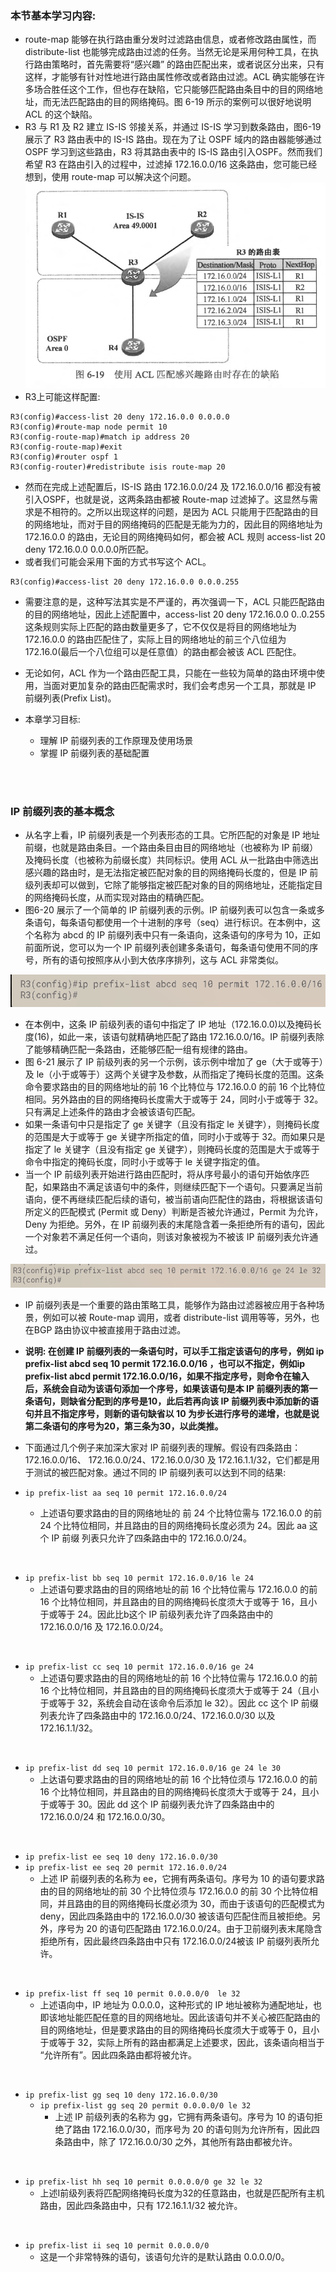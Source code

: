 ### 本节基本学习内容:
- route-map 能够在执行路由重分发时过滤路由信息，或者修改路由属性，而 distribute-list 也能够完成路由过滤的任务。当然无论是采用何种工具，在执行路由策略时，首先需要将“感兴趣” 的路由匹配出来，或者说区分出来，只有这样，才能够有针对性地进行路由属性修改或者路由过滤。ACL 确实能够在许多场合胜任这个工作，但也存在缺陷，它只能够匹配路由条目中的目的网络地址，而无法匹配路由的目的网络掩码。图 6-19 所示的案例可以很好地说明ACL 的这个缺陷。
- R3 与 R1 及 R2 建立 IS-IS 邻接关系，并通过 IS-IS 学习到数条路由，图6-19 展示了 R3 路由表中的 IS-IS 路由。现在为了让 OSPF 域内的路由器能够通过 OSPF 学习到这些路由，R3 将其路由表中的 IS-IS 路由引入OSPF。然而我们希望 R3 在路由引入的过程中，过滤掉 172.16.0.0/16 这条路由，您可能已经想到，使用 route-map 可以解决这个问题。
![6.19](../pics/6.19.png) 
- R3上可能这样配置:

```shell
R3(config)#access-list 20 deny 172.16.0.0 0.0.0.0
R3(config)#route-map node permit 10
R3(config-route-map)#match ip address 20
R3(config-route-map)#exit
R3(config)#router ospf 1
R3(config-router)#redistribute isis route-map 20 
```

- 然而在完成上述配置后，IS-IS 路由 172.16.0.0/24 及 172.16.0.0/16 都没有被引入OSPF，也就是说，这两条路由都被 Route-map 过滤掉了。这显然与需求是不相符的。之所以出现这样的问题，是因为 ACL 只能用于匹配路由的目的网络地址，而对于目的网络掩码的匹配是无能为力的，因此目的网络地址为 172.16.0.0 的路由，无论目的网络掩码如何，都会被 ACL 规则 access-list 20 deny 172.16.0.0 0.0.0.0所匹配。
- 或者我们可能会采用下面的方式书写这个 ACL。

```shell
R3(config)#access-list 20 deny 172.16.0.0 0.0.0.255 
```

- 需要注意的是，这种写法其实是不严谨的，再次强调一下，ACL 只能匹配路由的目的网络地址，因此上述配置中，access-list 20 deny  172.16.0.0 0..0.255 这条规则实际上匹配的路由数量更多了，它不仅仅是将目的网络地址为 172.16.0.0 的路由匹配住了，实际上目的网络地址的前三个八位组为 172.16.0(最后一个八位组可以是任意值）的路由都会被该 ACL 匹配住。
- 无论如何，ACL 作为一个路由匹配工具，只能在一些较为简单的路由环境中使用，当面对更加复杂的路由匹配需求时，我们会考虑另一个工具，那就是 IP 前缀列表(Prefix List)。


- 本章学习目标:
  - 理解 IP 前缀列表的工作原理及使用场景
  - 掌握 IP 前缀列表的基础配置


<br>
<br>

### IP 前缀列表的基本概念
- 从名字上看，IP 前缀列表是一个列表形态的工具。它所匹配的对象是 IP 地址前缀，也就是路由条目。一个路由条目由目的网络地址（也被称为 IP 前缀）及掩码长度（也被称为前缀长度）共同标识。使用 ACL 从一批路由中筛选出感兴趣的路由时，是无法指定被匹配对象的目的网络掩码长度的，但是 IP 前级列表却可以做到，它除了能够指定被匹配对象的目的网络地址，还能指定目的网络掩码长度，从而实现对路由的精确匹配。
- 图6-20 展示了一个简单的 IP 前缀列表的示例。IP 前缀列表可以包含一条或多条语句，每条语句都使用一个十进制的序号（seq）进行标识。在本例中，这个名称为 abcd 的 IP 前缀列表中只有一条语向，这条语句的序号为 10，正如前面所说，您可以为一个 IP 前缀列表创建多条语句，每条语句使用不同的序号，所有的语句按照序从小到大依序序排列，这与 ACL 非常类似。

![6.20](../pics/6.20.png)

- 在本例中，这条 IP 前级列表的语句中指定了 IP 地址（172.16.0.0)以及掩码长度(16)，如此一来，该语句就精确地匹配了路由 172.16.0.0/16。IP 前缀列表除了能够精确匹配一条路由，还能够匹配一组有规律的路由。
- 图 6-21 展示了 IP 前级列表的另一个示例，该示例中增加了 ge（大于或等于）及 le（小于或等于）这两个关键字及参数，从而指定了掩码长度的范围。这条命令要求路由的目的网络地址的前 16 个比特位与 172.16.0.0 的前 16 个比特位相同。另外路由的目的网络掩码长度需大于或等于 24，同时小于或等于 32。只有满足上述条件的路由才会被该语句匹配。
- 如果一条语句中只是指定了 ge 关键字（且没有指定 le 关键字），则掩码长度的范围是大于或等于 ge 关键字所指定的值，同时小于或等于 32。而如果只是指定了 le 关键字（且没有指定 ge 关键字），则掩码长度的范围是大于或等于命令中指定的掩码长度，同时小于或等于 le 关键字指定的值。
- 当一个 IP 前级列表开始进行路由匹配时，将从序号最小的语句开始依序匹配，如果路由不满足该语句中的条件，则继续匹配下一个语句。只要满足当前语向，便不再继续匹配后续的语句，被当前语向匹配住的路由，将根据该语句所定义的匹配模式 (Permit 或 Deny）判断是否被允许通过，Permit 为允许，Deny 为拒绝。另外，在 IP 前缀列表的末尾隐含着一条拒绝所有的语句，因此一个对象若不满足任何一个语向，则该对象被视为不被该 IP 前缀列表允许通过。

![6.21](../pics/6.21.png)

- IP 前缀列表是一个重要的路由策略工具，能够作为路由过滤器被应用于各种场景，例如可以被 Route-map 调用，或者 distribute-list 调用等等，另外，也在BGP 路由协议中被直接用于路由过滤。
- **说明: 在创建 IP 前缀列表的一条语句时，可以手工指定该语句的序号，例如 ip prefix-list abcd seq 10 permit 172.16.0.0/16 ，也可以不指定，例如ip prefix-list abcd permit 172.16.0.0/16，如果不指定序号，则命令在输入后，系统会自动为该语句添加一个序号，如果该语句是本 IP 前缀列表的第一条语句，则缺省分配到的序号是10，此后若再向该 IP 前缀列表中添加新的语句并且不指定序号，则新的语句缺省以 10 为步长进行序号的递增，也就是说第二条语句的序号为20，第三条为30，以此类推。**
- 下面通过几个例子来加深大家对 IP 前缀列表的理解。假设有四条路由：172.16.0.0/16、 172.16.0.0/24、172.16.0.0/30 及 172.16.1.1/32，它们都是用于测试的被匹配对象。通过不同的 IP 前缀列表可以达到不同的结果:
 
- `ip prefix-list aa seq 10 permit 172.16.0.0/24`
    - 上述语句要求路由的目的网络地址的 前 24 个比特位需与 172.16.0.0 的前 24 个比特位相同，并且路由的目的网络掩码长度必须为 24。因此 aa 这个 IP 前缀 列表只允许了四条路由中的 172.16.0.0/24。

<br>

  - `ip prefix-list bb seq 10 permit 172.16.0.0/16 le 24`
    - 上述语句要求路由的目的网络地址的前 16 个比特位需与 172.16.0.0 的前 16 个比特位相同，并且路由的目的网络掩码长度须大于或等于 16，且小于或等于 24。因此比b这个 IP 前级列表允许了四条路由中的 172.16.0.0/16 及 172.16.0.0/24。

<br>

  - `ip prefix-list cc seq 10 permit 172.16.0.0/16 ge 24`
    - 上述语句要求路由的目的网络地址的前 16 个比特位需与 172.16.0.0 的前 16 个比特位相同，并且路由的目的网络掩码长度须大于或等于 24（且小于或等于 32，系统会自动在该命令后添加 le 32）。因此 cc 这个 IP 前缀列表允许了四条路由中的 172.16.0.0/24、172.16.0.0/30 以及 172.16.1.1/32。

<br>

  - `ip prefix-list dd seq 10 permit 172.16.0.0/16 ge 24 le 30`
    - 上达语句要求路由的目的网络地址的前 16 个比特位须与 172.16.0.0 的前 16 个比特位相同，并且路由的目的网络掩码长度须大于或等于 24，且小于或等于 30。因此 dd 这个 IP 前缀列表允许了四条路由中的 172.16.0.0/24 和 172.16.0.0/30。

<br>

  - `ip prefix-list ee seq 10 deny 172.16.0.0/30`
  - `ip prefix-list ee seq 20 permit 172.16.0.0/24`
    - 上述 IP 前缀列表的名称为 ee，它拥有两条语句。序号为 10 的语句要求路由的目的网络地址的前 30 个比特位须与 172.16.0.0 的前 30 个比特位相同，并且路由的目的网络掩码长度必须为 30，而由于该语句的匹配模式为 deny，因此四条路由中的 172.16.0.0/30 被该语句匹配住而且被拒绝。另外，序号为 20 的语句匹配路由 172.16.0.0/24。由于卫前缀列表末尾隐含拒绝所有，因此最终四条路由中只有 172.16.0.0/24被该 IP 前缀列表所允许。

<br>

  - `ip prefix-list ff seq 10 permit 0.0.0.0/0  le 32`
    - 上述语向中，IP 地址为 0.0.0.0，这种形式的 IP 地址被称为通配地址，也即该地址能匹配任意的目的网络地址。因此该语句并不关心被匹配路由的目的网络地址，但是要求路由的目的网络掩码长度须大于或等于 0，且小于或等于 32，实际上所有的路由都满足上述要求，因此，该条语向相当于 “允许所有”。因此四条路由都将被允许。
 
<br>

- `ip prefix-list gg seq 10 deny 172.16.0.0/30`
  - `ip prefix-list gg seq 20 permit 0.0.0.0/0 le 32`
    - 上述 IP 前级列表的名称为 gg，它拥有两条语句。序号为 10 的语句拒绝了路由 172.16.0.0/30，而序号为 20 的语句则为允许所有，因此四条路由中，除了 172.16.0.0/30 之外，其他所有路由都被允许。

<br>

  - `ip prefix-list hh seq 10 permit 0.0.0.0/0 ge 32 le 32`
    - 上述I前级列表将匹配网络掩码长度为32的任意路由，也就是匹配所有主机路由，因此四条路由中，只有 172.16.1.1/32 被允许。

<br>

  - `ip prefix-list ii seq 10 permit 0.0.0.0/0`
    - 这是一个非常特殊的语句，该语句允许的是默认路由 0.0.0.0/0。
